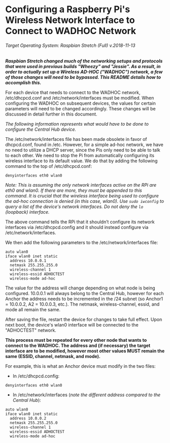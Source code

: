 # Configuring a Raspberry Pi's Wireless Network Interface to Connect to WADHOC Network

###### Target Operating System: Raspbian Stretch (Full) v.2018-11-13

***Raspbian Stretch changed much of the networking setups and protocols that were used in previous builds "Wheezy" and "Jessie". As a result, in order to actually set up a Wireless AD-HOC ("WADHOC") network, a few of those changes will need to be bypassed. This README details how to accomplish this.***

For each device that needs to connect to the WADHOC network, /etc/dhcpcd.conf and /etc/network/interfaces must be modified. When configuring the WADHOC on subsequent devices, the values for certain parameters will need to be changed accordingly. These changes will be discussed in detail further in this document.

*The following information represents what would have to be done to configure the Central Hub device.*

The /etc/network/interfaces file has been made obsolete in favor of dhcpcd.conf, found in /etc. However, for a simple ad-hoc network, we have no need to utilize a DHCP server, since the Pis only need to be able to talk to each other. We need to stop the Pi from automatically configuring its wireless interface to its default value. We do that by adding the following command to the top of /etc/dhcpcd.conf:

```
denyinterfaces eth0 wlan0
```

*Note: This is assuming the only network interfaces active on the RPi are eth0 and wlan0. If there are more, they must be appended to this command. It is crucial that the wireless interface being used to configure the ad-hoc connection is denied (in this case, wlan0). Use `sudo iwconfig` to query a list of the device's network interfaces. Do not deny the `lo` (loopback) interface.*

The above command tells the RPi that it shouldn’t configure its network interfaces via /etc/dhcpcd.config and it should instead configure via /etc/network/interfaces.

We then add the following parameters to the /etc/network/interfaces file:

```
auto wlan0
iface wlan0 inet static
  address 10.0.0.1
  netmask 255.255.255.0
  wireless-channel 1
  wireless-essid ADHOCTEST
  wireless-mode ad-hoc
```
  
The value for the address will change depending on what node is being configured. 10.0.0.1 will always belong to the Central Hub, however for each Anchor the address needs to be incremented in the /24 subnet (so Anchor1 = 10.0.0.2, A2 = 10.0.0.3, etc.). The netmask, wireless-channel, essid, and mode all remain the same.

After saving the file, restart the device for changes to take full effect. Upon next boot, the device's wlan0 interface will be connected to the "ADHOCTEST" network.

**This process must be repeated for every other node that wants to connect to the WADHOC. The address and (if necessary) the target interface are to be modified, however most other values MUST remain the same (ESSID, channel, netmask, and mode).**

For example, this is what an Anchor device must modify in the two files:

- In /etc/dhcpcd.config:
```
denyinterfaces eth0 wlan0
```

- In /etc/network/interfaces (*note the different address compared to the Central Hub*):
```
auto wlan0
iface wlan0 inet static
  address 10.0.0.2
  netmask 255.255.255.0
  wireless-channel 1
  wireless-essid ADHOCTEST
  wireless-mode ad-hoc
```


